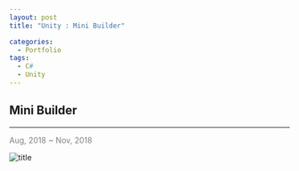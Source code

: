 ```yaml
---
layout: post
title: "Unity : Mini Builder"

categories:
  - Portfolio
tags:
  - C#
  - Unity
---
```


## Mini Builder  
***    
<span style="color:gray">Aug, 2018 ~ Nov, 2018</span>  

![title](https://drive.google.com/uc?id=1u7BtYeLcSjEPidP4Et5GVFjjxqLfieML)



